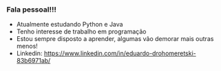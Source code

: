 ### Fala pessoal!!!
- Atualmente estudando Python e Java
- Tenho interesse de trabalho em programação
- Estou sempre disposto a aprender, algumas vão demorar mais outras menos!
- Linkedin: https://www.linkedin.com/in/eduardo-drohomeretski-83b6971ab/

<!--
**eduardo-d/eduardo-d** is a ✨ _special_ ✨ repository because its `README.md` (this file) appears on your GitHub profile.

Here are some ideas to get you started:

- 🔭 I’m currently working on ...
- 🌱 I’m currently learning ...
- 👯 I’m looking to collaborate on ...
- 🤔 I’m looking for help with ...
- 💬 Ask me about ...
- 📫 How to reach me: ...
- 😄 Pronouns: ...
- ⚡ Fun fact: ...
-->
